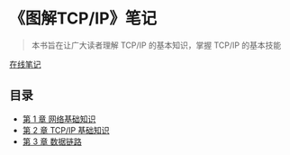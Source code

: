 # 《图解TCP/IP》笔记

> 本书旨在让广大读者理解 TCP/IP 的基本知识，掌握 TCP/IP 的基本技能

[在线笔记](https://9527q.github.io/diagram-TCPIP-note/)

## 目录

- [第 1 章 网络基础知识](md-note/01-web_base.md)
- [第 2 章 TCP/IP 基础知识](md-note/02-TCP:IP_base.md)
- [第 3 章 数据链路](md-note/03-data_link.md)
